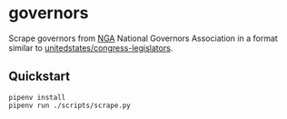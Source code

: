 # governors

Scrape governors from [NGA](https://classic.nga.org/cms/FormerGovBios) National Governors Association in a format similar to [unitedstates/congress-legislators](https://github.com/unitedstates/congress-legislators).

## Quickstart

```
pipenv install
pipenv run ./scripts/scrape.py
```
